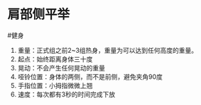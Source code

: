# 肩部侧平举
#健身
1. 重量：正式组之前2~3组热身，重量为可以达到任何高度的重量。
2. 起点：始终距离身体三十度
3. 晃动：不会产生任何晃动的重量
4. 哑铃位置：身体的两侧，而不是前侧，避免夹角90度
5. 手指位置：小拇指微微上翘
6. 速度：每次都有3秒的时间完成下放


